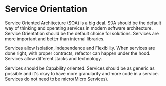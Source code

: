 # Service Orientation

Service Oriented Architecture (SOA) is a big deal. SOA should be the default way of thinking and operating services in modern software architecture. Service Orientation should be the default choice for solutions. Services are more important and better than internal libraries.

Services allow Isolation, Independence and Flexibility. When services are done right, with proper contracts, refactor can happen under the hood. Services allow different stacks and technology.

Services should be Capability oriented. Services should be as generic as possible and it's okay to have more granularity and more code in a service. Services do not need to be micro(Micro Services).